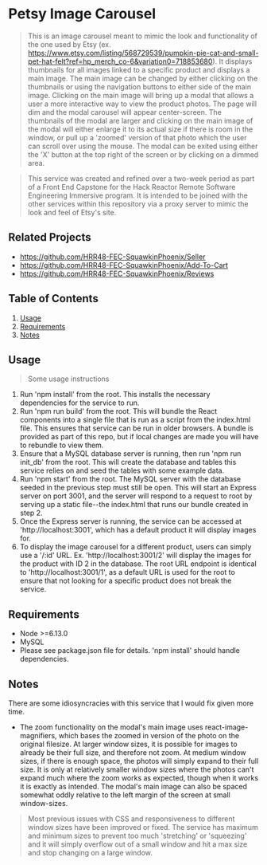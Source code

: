 # Petsy Image Carousel

> This is an image carousel meant to mimic the look and functionality of the one used by Etsy (ex. https://www.etsy.com/listing/568729539/pumpkin-pie-cat-and-small-pet-hat-felt?ref=hp_merch_co-6&variation0=718853680). It displays thumbnails for all images linked to a specific product and displays a main image. The main image can be changed by either clicking on the thumbnails or using the navigation buttons to either side of the main image. Clicking on the main image will bring up a modal that allows a user a more interactive way to view the product photos. The page will dim and the modal carousel will appear center-screen. The thumbnails of the modal are larger and clicking on the main image of the modal will either enlarge it to its actual size if there is room in the window, or pull up a 'zoomed' version of that photo which the user can scroll over using the mouse. The modal can be exited using either the 'X' button at the top right of the screen or by clicking on a dimmed area.

> This service was created and refined over a two-week period as part of a Front End Capstone for the Hack Reactor Remote Software Engineering Immersive program. It is intended to be joined with the other services within this repository via a proxy server to mimic the look and feel of Etsy's site.

## Related Projects

  - https://github.com/HRR48-FEC-SquawkinPhoenix/Seller
  - https://github.com/HRR48-FEC-SquawkinPhoenix/Add-To-Cart
  - https://github.com/HRR48-FEC-SquawkinPhoenix/Reviews

## Table of Contents

1. [Usage](#Usage)
1. [Requirements](#requirements)
1. [Notes](#notes)

## Usage

> Some usage instructions

1. Run 'npm install' from the root. This installs the necessary dependencies for the service to run.
1. Run 'npm run build' from the root. This will bundle the React components into a single file that is run as a script from the index.html file. This ensures that service can be run in older browsers. A bundle is provided as part of this repo, but if local changes are made you will have to rebundle to view them.
1. Ensure that a MySQL database server is running, then run 'npm run init_db' from the root. This will create the database and tables this service relies on and seed the tables with some example data.
1. Run 'npm start' from the root. The MySQL server with the database seeded in the previous step must still be open. This will start an Express server on port 3001, and the server will respond to a request to root by serving up a static file--the index.html that runs our bundle created in step 2.
1. Once the Express server is running, the service can be accessed at 'http://localhost:3001', which has a default product it will display images for.
1. To display the image carousel for a different product, users can simply use a '/:id' URL. Ex. 'http://localhost:3001/2' will display the images for the product with ID 2 in the database. The root URL endpoint is identical to 'http://localhost:3001/1', as a default URL is used for the root to ensure that not looking for a specific product does not break the service.

## Requirements

- Node >=6.13.0
- MySQL
- Please see package.json file for details. 'npm install' should handle dependencies.

## Notes

There are some idiosyncracies with this service that I would fix given more time.

- The zoom functionality on the modal's main image uses react-image-magnifiers, which bases the zoomed in version of the photo on the original filesize. At larger window sizes, it is possible for images to already be their full size, and therefore not zoom. At medium window sizes, if there is enough space, the photos will simply expand to their full size. It is only at relatively smaller window sizes where the photos can't expand much where the zoom works as expected, though when it works it is exactly as intended. The modal's main image can also be spaced somewhat oddly relative to the left margin of the screen at small window-sizes.

> Most previous issues with CSS and responsiveness to different window sizes have been improved or fixed. The service has maximum and minimum sizes to prevent too much 'stretching' or 'squeezing' and it will simply overflow out of a small window and hit a max size and stop changing on a large window.